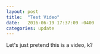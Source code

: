 ```yaml
---
layout: post
title:  "Test Video"
date:   2016-06-19 17:37:09 -0400
categories: update
---
```


Let's just pretend this is a video, k?